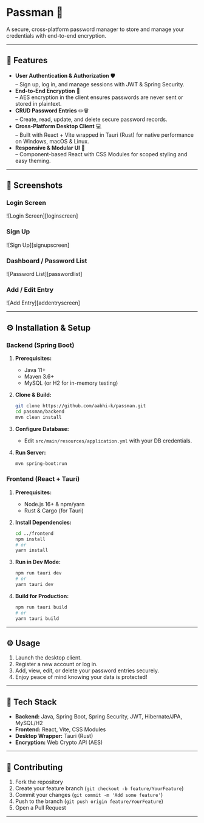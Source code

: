 # Passman 🔐

A secure, cross-platform password manager to store and manage your credentials with end-to-end encryption.

---

## 🚀 Features

- **User Authentication & Authorization** 🛡️  
  – Sign up, log in, and manage sessions with JWT & Spring Security.  
- **End-to-End Encryption** 🔐  
  – AES encryption in the client ensures passwords are never sent or stored in plaintext.  
- **CRUD Password Entries** ✏️🗑️  
  – Create, read, update, and delete secure password records.  
- **Cross-Platform Desktop Client** 💻  
  – Built with React + Vite wrapped in Tauri (Rust) for native performance on Windows, macOS & Linux.  
- **Responsive & Modular UI** 🎨  
  – Component-based React with CSS Modules for scoped styling and easy theming.

---

## 📸 Screenshots

### Login Screen  
![Login Screen][loginscreen]

### Sign Up  
![Sign Up][signupscreen]

### Dashboard / Password List  
![Password List][passwordlist]

### Add / Edit Entry  
![Add Entry][addentryscreen]

---

## ⚙️ Installation & Setup

### Backend (Spring Boot)

1. **Prerequisites:**  
   - Java 11+  
   - Maven 3.6+  
   - MySQL (or H2 for in-memory testing)

2. **Clone & Build:**
   ```bash
   git clone https://github.com/aabhi-k/passman.git
   cd passman/backend
   mvn clean install
   ```

3. **Configure Database:**  
   - Edit `src/main/resources/application.yml` with your DB credentials.

4. **Run Server:**
   ```bash
   mvn spring-boot:run
   ```

### Frontend (React + Tauri)

1. **Prerequisites:**  
   - Node.js 16+ & npm/yarn  
   - Rust & Cargo (for Tauri)

2. **Install Dependencies:**
   ```bash
   cd ../frontend
   npm install
   # or
   yarn install
   ```

3. **Run in Dev Mode:**
   ```bash
   npm run tauri dev
   # or
   yarn tauri dev
   ```

4. **Build for Production:**
   ```bash
   npm run tauri build
   # or
   yarn tauri build
   ```

---

## ⚙️ Usage

1. Launch the desktop client.  
2. Register a new account or log in.  
3. Add, view, edit, or delete your password entries securely.  
4. Enjoy peace of mind knowing your data is protected!

---

## 🧰 Tech Stack

- **Backend:** Java, Spring Boot, Spring Security, JWT, Hibernate/JPA, MySQL/H2  
- **Frontend:** React, Vite, CSS Modules  
- **Desktop Wrapper:** Tauri (Rust)  
- **Encryption:** Web Crypto API (AES)

---

## 🤝 Contributing

1. Fork the repository  
2. Create your feature branch (`git checkout -b feature/YourFeature`)  
3. Commit your changes (`git commit -m 'Add some feature'`)  
4. Push to the branch (`git push origin feature/YourFeature`)  
5. Open a Pull Request

---
